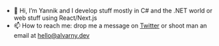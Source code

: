 - 👋 Hi, I’m Yannik and I develop stuff mostly in C# and the .NET world or web stuff using React/Next.js
- 📫 How to reach me: drop me a message on [Twitter](https://twitter.com/YannikSahl) or shoot man an email at [hello@alvarny.dev](mailto:hello@alvarny.dev)

<!---
YannikSahl/YannikSahl is a ✨ special ✨ repository because its `README.md` (this file) appears on your GitHub profile.
You can click the Preview link to take a look at your changes.
--->
